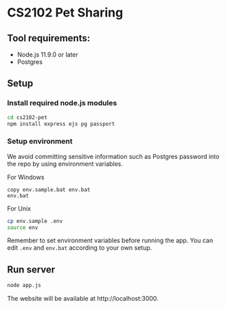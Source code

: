 # CS2102 Pet Sharing

## Tool requirements:

- Node.js 11.9.0 or later
- Postgres

## Setup 

### Install required node.js modules

```bash
cd cs2102-pet
npm install express ejs pg passport
```

### Setup environment

We avoid committing sensitive information such as Postgres password into the repo
by using environment variables.

For Windows

```
copy env.sample.bat env.bat
env.bat
```

For Unix

```bash
cp env.sample .env
source env
```

Remember to set environment variables before running the app. You can edit `.env`
and `env.bat` according to your own setup.

## Run server

```bash
node app.js
```

The website will be available at http://localhost:3000.
